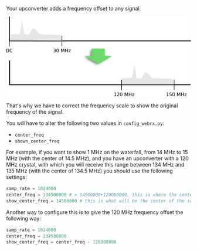 Your upconverter adds a frequency offset to any signal.

![Upconverter](images/upconverter.png)

That's why we have to correct the frequency scale to show the original frequency of the signal.

You will have to alter the following two values in `config_webrx.py`:

* `center_freq`
* `shown_center_freq`

For example, if you want to show 1 MHz on the waterfall, from 14 MHz to 15 MHz (with the center of 14.5 MHz), and you have an upconverter with a 120 MHz crystal, with which you will receive this range between 134 MHz and 135 MHz (with the center of 134.5 MHz) you should use the following settings:

```python
samp_rate = 1024000
center_freq = 134500000 # = 14500000+120000000, this is where the center of the desired range is after upconversion
show_center_freq = 14500000 # this is what will be the center of the scale on the UI
```

Another way to configure this is to give the 120 MHz frequency offset the following way:
```python
samp_rate = 1024000
center_freq = 134500000
show_center_freq = center_freq - 120000000
```
